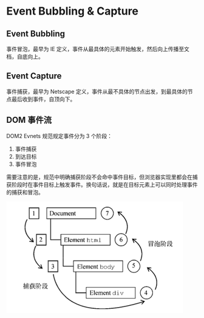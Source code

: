 # Event Bubbling & Capture

## Event Bubbling

事件冒泡，最早为 IE 定义，事件从最具体的元素开始触发，然后向上传播至文档，自底向上。

## Event Capture

事件捕获，最早为 Netscape 定义，事件从最不具体的节点出发，到最具体的节点最后收到事件，自顶向下。

## DOM 事件流

DOM2 Evnets 规范规定事件分为 3 个阶段：

1. 事件捕获
2. 到达目标
3. 事件冒泡

需要注意的是，规范中明确捕获阶段不会命中事件目标，但浏览器实现里都会在捕获阶段时在事件目标上触发事件。换句话说，就是在目标元素上可以同时处理事件的捕获和冒泡。

![avatar](./img1.png)

